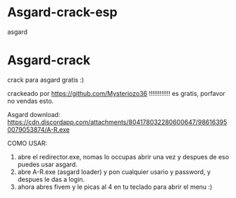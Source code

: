 # Asgard-crack-esp
asgard

# Asgard-crack
crack para asgard gratis :)

crackeado por https://github.com/Mysteriozo36 !!!!!!!!!!!!
es gratis, porfavor no vendas esto.

Asgard download:
https://cdn.discordapp.com/attachments/804178032280600647/986163950079053874/A-R.exe

COMO USAR:

1. abre el redirector.exe, nomas lo occupas abrir una vez y despues de eso puedes usar asgard.
2. abre A-R.exe (asgard loader) y pon cualquier usario y password, y despues le das a login.
3. ahora abres fivem y le picas al 4 en tu teclado para abrir el menu :) 
